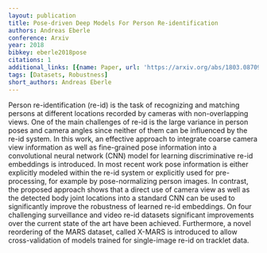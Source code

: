 ```yaml
---
layout: publication
title: Pose-driven Deep Models For Person Re-identification
authors: Andreas Eberle
conference: Arxiv
year: 2018
bibkey: eberle2018pose
citations: 1
additional_links: [{name: Paper, url: 'https://arxiv.org/abs/1803.08709'}]
tags: [Datasets, Robustness]
short_authors: Andreas Eberle
---
```

Person re-identification (re-id) is the task of recognizing and matching
persons at different locations recorded by cameras with non-overlapping views.
One of the main challenges of re-id is the large variance in person poses and
camera angles since neither of them can be influenced by the re-id system. In
this work, an effective approach to integrate coarse camera view information as
well as fine-grained pose information into a convolutional neural network (CNN)
model for learning discriminative re-id embeddings is introduced. In most
recent work pose information is either explicitly modeled within the re-id
system or explicitly used for pre-processing, for example by pose-normalizing
person images. In contrast, the proposed approach shows that a direct use of
camera view as well as the detected body joint locations into a standard CNN
can be used to significantly improve the robustness of learned re-id
embeddings. On four challenging surveillance and video re-id datasets
significant improvements over the current state of the art have been achieved.
Furthermore, a novel reordering of the MARS dataset, called X-MARS is
introduced to allow cross-validation of models trained for single-image re-id
on tracklet data.